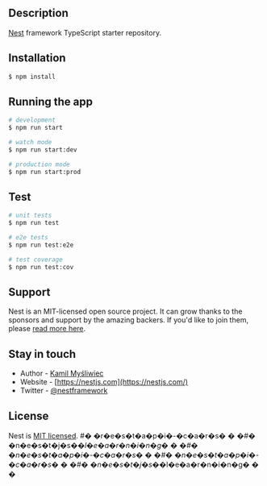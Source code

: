 ## Description

[Nest](https://github.com/nestjs/nest) framework TypeScript starter repository.

## Installation

```bash
$ npm install
```

## Running the app

```bash
# development
$ npm run start

# watch mode
$ npm run start:dev

# production mode
$ npm run start:prod
```

## Test

```bash
# unit tests
$ npm run test

# e2e tests
$ npm run test:e2e

# test coverage
$ npm run test:cov
```

## Support

Nest is an MIT-licensed open source project. It can grow thanks to the sponsors and support by the amazing backers. If you'd like to join them, please [read more here](https://docs.nestjs.com/support).

## Stay in touch

- Author - [Kamil Myśliwiec](https://kamilmysliwiec.com)
- Website - [https://nestjs.com](https://nestjs.com/)
- Twitter - [@nestframework](https://twitter.com/nestframework)

## License

Nest is [MIT licensed](LICENSE).
#� �r�e�s�t�a�p�i�-�c�a�r�s�
�
�#� �n�e�s�t�j�s�_�l�e�a�r�n�i�n�g�
�
�#� �n�e�s�t�a�p�i�-�c�a�r�s�
�
�#� �n�e�s�t�a�p�i�-�c�a�r�s�
�
�#� �n�e�s�t�j�s�_�l�e�a�r�n�i�n�g�
�
�
